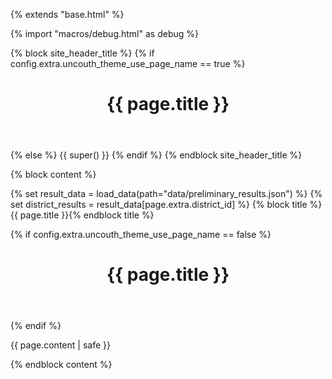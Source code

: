 {% extends "base.html" %}

{% import "macros/debug.html" as debug %}


{% block site_header_title %}
{% if config.extra.uncouth_theme_use_page_name == true %}
<header>
    <h1>{{ page.title }}</h1>
</header>
{% else %}
{{ super() }}
{% endif %}
{% endblock site_header_title %}

{% block content %}


{% set result_data = load_data(path="data/preliminary_results.json") %}
{% set district_results = result_data[page.extra.district_id] %}
{% block title %}{{ page.title }}{% endblock title %}

{% if config.extra.uncouth_theme_use_page_name == false %}
<header>
    <h1>{{ page.title }}</h1>
</header>
{% endif %}

{{ page.content | safe }}



{% endblock content %}